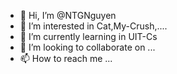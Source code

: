- 👋 Hi, I’m @NTGNguyen
- 👀 I’m interested in Cat,My-Crush,....
- 🌱 I’m currently learning in UIT-Cs
- 💞️ I’m looking to collaborate on ...
- 📫 How to reach me ...

<!---
NTGNguyen/NTGNguyen is a ✨ special ✨ repository because its `README.md` (this file) appears on your GitHub profile.
You can click the Preview link to take a look at your changes.
--->
